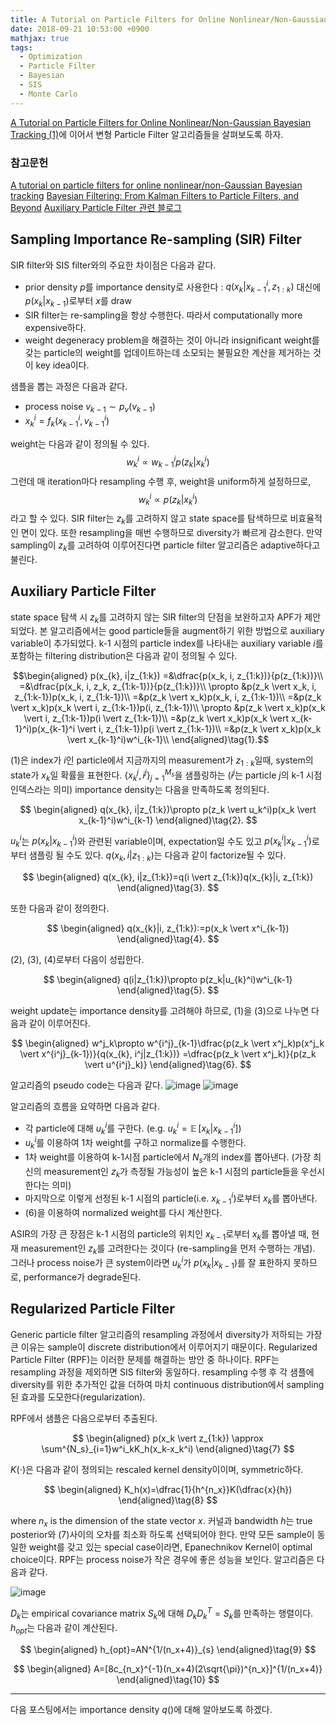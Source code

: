 ```yaml
---
title: A Tutorial on Particle Filters for Online Nonlinear/Non-Gaussian Bayesian Tracking (2)
date: 2018-09-21 10:53:00 +0900
mathjax: true
tags:
  - Optimization
  - Particle Filter
  - Bayesian
  - SIS
  - Monte Carlo
---
```



[A Tutorial on Particle Filters for Online Nonlinear/Non-Gaussian Bayesian Tracking (1)](https://ymkim1019.github.io/particle-filter/)에 이어서 변형 Particle Filter 알고리즘들을 살펴보도록 하자.

### 참고문헌
[A tutorial on particle filters for online nonlinear/non-Gaussian Bayesian tracking](https://www.google.co.kr/url?sa=t&rct=j&q=&esrc=s&source=web&cd=1&ved=2ahUKEwjJvpCLjaPdAhVJ57wKHSxeBmQQFjAAegQIABAC&url=https%3A%2F%2Fwww.irisa.fr%2Faspi%2Flegland%2Fensta%2Fref%2Farulampalam02a.pdf&usg=AOvVaw3G1TmRRCE5b7ZMpNowO18F)
[Bayesian Filtering: From Kalman Filters to Particle Filters, and Beyond](http://www2.ee.kuas.edu.tw/~lwang/WWW/BayesianFilteringFromKalmanFiltersToParticleFiltersAndBeyond.pdf)
[Auxiliary Particle Filter 관련 블로그](https://jblevins.org/notes/auxiliary-particle-filter)

## Sampling Importance Re-sampling (SIR) Filter
SIR filter와 SIS filter와의 주요한 차이점은 다음과 같다.

* prior density $p$를 importance density로 사용한다 : $q(x_k\vert x^i_{k-1}, z_{1:k})$ 대신에  $p(x_k\vert x_{k-1})$로부터 $x$를 draw
* SIR filter는 re-sampling을 항상 수행한다. 따라서 computationally more expensive하다. 
* weight degeneracy problem을 해결하는 것이 아니라 insignificant weight를 갖는 particle의 weight를 업데이트하는데 소모되는 불필요한 계산을 제거하는 것이 key idea이다.

샘플을 뽑는 과정은 다음과 같다.
* process noise $v_{k-1}\sim p_v(v_{k-1})$
* $x^i_k=f_k(x^i_{k-1},v^i_{k-1})$

weight는 다음과 같이 정의될 수 있다.
$$w^i_k\propto w^i_{k-1}p(z_k\vert x^i_k)$$
그런데 매 iteration마다 resampling 수행 후, weight을 uniform하게 설정하므로,
$$w^i_k\propto p(z_k\vert x^i_k)$$
라고 할 수 있다. SIR filter는 $z_k$를 고려하지 않고 state space를 탐색하므로 비효율적인 면이 있다. 또한 resampling을 매번 수행하므로 diversity가 빠르게 감소한다. 만약 sampling이 $z_k$를 고려하여 이루어진다면 particle filter 알고리즘은 adaptive하다고 불린다.

## Auxiliary Particle Filter
state space 탐색 시 $z_k$를 고려하지 않는 SIR filter의 단점을 보완하고자 APF가 제안되었다. 본 알고리즘에서는 good particle들을 augment하기 위한 방법으로 auxiliary variable이 추가되었다. k-1 시점의 particle index를 나타내는 auxiliary variable $i$를 포함하는 filtering distribution은 다음과 같이 정의될 수 있다.

$$\begin{aligned}
p(x_{k}, i|z_{1:k})
=&\dfrac{p(x_k, i, z_{1:k})}{p(z_{1:k})}\\
=&\dfrac{p(x_k, i, z_k, z_{1:k-1})}{p(z_{1:k})}\\
\propto &p(z_k \vert x_k, i, z_{1:k-1})p(x_k, i, z_{1:k-1})\\
=&p(z_k \vert x_k)p(x_k, i, z_{1:k-1})\\
=&p(z_k \vert x_k)p(x_k \vert i, z_{1:k-1})p(i, z_{1:k-1})\\
\propto &p(z_k \vert x_k)p(x_k \vert i, z_{1:k-1})p(i \vert z_{1:k-1})\\
=&p(z_k \vert x_k)p(x_k \vert x_{k-1}^i)p(x_{k-1}^i \vert i, z_{1:k-1})p(i \vert z_{1:k-1})\\
=&p(z_k \vert x_k)p(x_k \vert x_{k-1}^i)w^i_{k-1}\\
\end{aligned}\tag{1}.$$

(1)은 index가 $i$인 particle에서 지금까지의 measurement가 $z_{1:k}$일때, system의 state가 $x_k$일 확률을 표현한다. $\{x^j_k, i^j\}^{M_s}_{j=1}$을 샘플링하는 ($i^j$는 particle $j$의 k-1 시점 인덱스라는 의미) importance density는 다음을 만족하도록 정의된다.

$$
\begin{aligned}
q(x_{k}, i|z_{1:k})\propto p(z_k \vert u_k^i)p(x_k \vert x_{k-1}^i)w^i_{k-1}
\end{aligned}\tag{2}.
$$

$u_k^i$는 $p(x_k\vert x^i_{k-1})$와 관련된 variable이며, expectation일 수도 있고 $p(x^i_k\vert x^i_{k-1})$로부터 샘플링 될 수도 있다. $q(x_k, i\vert z_{1:k})$는 다음과 같이 factorize될 수 있다.

$$
\begin{aligned}
q(x_{k}, i|z_{1:k})=q(i \vert z_{1:k})q(x_{k}|i, z_{1:k})
\end{aligned}\tag{3}.
$$

또한 다음과 같이 정의한다.

$$
\begin{aligned}
q(x_{k}|i, z_{1:k}):=p(x_k \vert x^i_{k-1})
\end{aligned}\tag{4}.
$$

(2), (3), (4)로부터 다음이 성립한다.

$$
\begin{aligned}
q(i|z_{1:k})\propto p(z_k|u_{k}^i)w^i_{k-1}
\end{aligned}\tag{5}.
$$

weight update는 importance density를 고려해야 하므로, (1)을 (3)으로 나누면 다음과 같이 이루어진다.

$$
\begin{aligned}
w^j_k\propto w^{i^j}_{k-1}\dfrac{p(z_k \vert x^j_k)p(x^j_k \vert x^{i^j}_{k-1})}{q(x_{k}, i^j|z_{1:k})}
=\dfrac{p(z_k \vert x^j_k)}{p(z_k \vert u^{i^j}_k)}
\end{aligned}\tag{6}.
$$

알고리즘의 pseudo code는 다음과 같다.
![image](https://user-images.githubusercontent.com/25606217/45864967-ed6f6c00-bdb6-11e8-94b6-567e17455b62.PNG)
![image](https://user-images.githubusercontent.com/25606217/45864960-e7798b00-bdb6-11e8-8c42-f18173506269.PNG)

알고리즘의 흐름을 요약하면 다음과 같다. 

* 각 particle에 대해 $u_k^i$를 구한다. (e.g. $u_k^i=\mathop{\mathbb{E}}[x_{k} \vert x^i_{k-1}])$ 
* $u_k^i$를 이용하여 1차 weight를 구하고 normalize를 수행한다. 
* 1차 weight를 이용하여 k-1시점 particle에서 $N_s$개의 index를 뽑아낸다. (가장 최신의 measurement인 $z_k$가 측정될 가능성이 높은 k-1 시점의 particle들을 우선시한다는 의미) 
* 마지막으로 이렇게 선정된 k-1 시점의 particle(i.e. $x_{k-1}^i$)로부터 $x_k$를 뽑아낸다. 
* (6)을 이용하여 normalized weight를 다시 계산한다.

ASIR의 가장 큰 장점은 k-1 시점의 particle의 위치인 $x_{k-1}$로부터 $x_k$를 뽑아낼 때, 현재 measurement인 $z_k$를 고려한다는 것이다 (re-sampling을 먼저 수행하는 개념). 그러나 process noise가 큰 system이라면 $u^i_k$가 $p(x_k \vert x_{k-1})$를 잘 표한하지 못하므로, performance가 degrade된다.

## Regularized Particle Filter
Generic particle filter 알고리즘의 resampling 과정에서 diversity가 저하되는 가장 큰 이유는 sample이 discrete distribution에서 이루어지기 때문이다. Regularized Particle Filter (RPF)는 이러한 문제를 해결하는 방안 중 하나이다. RPF는 resampling 과정을 제외하면 SIS filter와 동일하다. resampling 수행 후 각 샘플에 diversity를 위한 추가적인 값을 더하여 마치 continuous distribution에서 sampling된 효과를 도모한다(regularization). 

RPF에서 샘플은 다음으로부터 추출된다.

$$
\begin{aligned}
p(x_k \vert z_{1:k}) \approx \sum^{N_s}_{i=1}w^i_kK_h(x_k-x_k^i)
\end{aligned}\tag{7}
$$

$K(\cdot)$은 다음과 같이 정의되는 rescaled kernel density이이며, symmetric하다.

$$
\begin{aligned}
K_h(x)=\dfrac{1}{h^{n_x}}K(\dfrac{x}{h})
\end{aligned}\tag{8}
$$

where $n_x$ is the dimension of the state vector $x$. 커널과 bandwidth $h$는 true posterior와 (7)사이의 오차를 최소화 하도록 선택되어야 한다. 만약 모든 sample이 동일한 weight를 갖고 있는 special case이라면, Epanechnikov Kernel이 optimal choice이다. RPF는 process noise가 작은 경우에 좋은 성능을 보인다. 알고리즘은 다음과 같다.

![image](https://user-images.githubusercontent.com/25606217/45871903-91621300-bdc9-11e8-8a54-0e5ca039e91b.png)

$D_k$는 empirical covariance matrix $S_k$에 대해 $D_kD_k^T=S_k$를 만족하는 행렬이다. $h_{opt}$는 다음과 같이 계산된다.

$$
\begin{aligned}
h_{opt}=AN^{1/(n_x+4)}_{s}
\end{aligned}\tag{9}
$$

$$
\begin{aligned}
A=[8c_{n_x}^{-1}(n_x+4)(2\sqrt{\pi})^{n_x}]^{1/(n_x+4)}
\end{aligned}\tag{10}
$$

---
다음 포스팅에서는 importance density $q()$에 대해 알아보도록 하겠다. 
